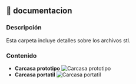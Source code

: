 ## 📁 documentacion

### Descripción

Esta carpeta incluye detalles sobre los archivos stl.

### Contenido

* **Carcasa prototipo**
![Carcasa prototipo](./carcasa.png)
* **Carcasa portatil**
![Carcasa portatil](./portatil.png)
